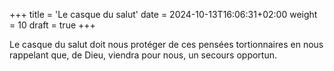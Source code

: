 +++
title = 'Le casque du salut'
date = 2024-10-13T16:06:31+02:00
weight = 10
draft = true
+++
<!--
*Prenez le casque du salut*

Oui mais comment faire ? Concrètement c'est quoi, ce casque du salut ?

Le salut en général est un secours opportun qui survient lorsque nous nous trouvons en difficulté.

Or, lorsque nous sommes assaillis par les difficultés, la première chose que nous faisons est d'y penser et d'y repenser, de faire tourner dans notre tête tout un peuple d'idées qui finissent pas nous rendre captifs et angoissés.
-->
Le casque du salut doit nous protéger de ces pensées tortionnaires en nous rappelant que, de Dieu, viendra pour nous, un secours opportun.
<!--
Si pendant notre vie, nous nous entrainons à porter ce casque du salut, nous nous entrainerons efficacement pour l'heure où nous comparaîtrons devant le juste juge. A cet instant, lorsque le souvenir de nos actions honteuses, nous assaillera, nous saurons où trouvez ce casque du salut pour affronter courageusement cette heure terrible, notre heure.

**Prière**

Ô Seigneur Jésus-Christ, qui avez combattu durement dans cette vie pour nous obtenir les moyens de ne pas succomber au jour de l'épreuve suprême, ne laissez pas votre précieux sang sans fuit en notre faveur et apprenez-nous à utiliser ce casque du salut dès maintenant pour la plus grande gloire de Dieu et notre grand bénéfice.

Ô vous qui vivez et régnez avec Dieu le Père et le Saint-Esprit dans les siècles des siècles, formant à vous trois un Dieu unique incompréhensible et joyeux.

Amen
-->
